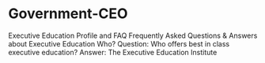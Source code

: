 # Government-CEO
Executive Education Profile and FAQ Frequently Asked Questions &amp; Answers about Executive Education Who? Question: Who offers best in class executive education? Answer: The Executive Education Institute

